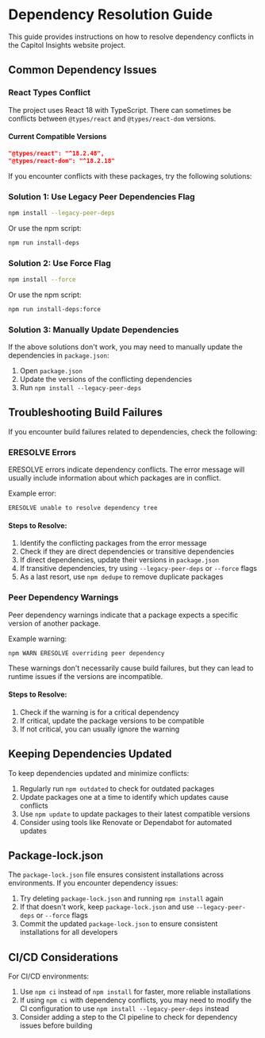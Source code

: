 # Dependency Resolution Guide

This guide provides instructions on how to resolve dependency conflicts in the Capitol Insights website project.

## Common Dependency Issues

### React Types Conflict

The project uses React 18 with TypeScript. There can sometimes be conflicts between `@types/react` and `@types/react-dom` versions.

#### Current Compatible Versions

```json
"@types/react": "^18.2.48",
"@types/react-dom": "^18.2.18"
```

If you encounter conflicts with these packages, try the following solutions:

### Solution 1: Use Legacy Peer Dependencies Flag

```bash
npm install --legacy-peer-deps
```

Or use the npm script:

```bash
npm run install-deps
```

### Solution 2: Use Force Flag

```bash
npm install --force
```

Or use the npm script:

```bash
npm run install-deps:force
```

### Solution 3: Manually Update Dependencies

If the above solutions don't work, you may need to manually update the dependencies in `package.json`:

1. Open `package.json`
2. Update the versions of the conflicting dependencies
3. Run `npm install --legacy-peer-deps`

## Troubleshooting Build Failures

If you encounter build failures related to dependencies, check the following:

### ERESOLVE Errors

ERESOLVE errors indicate dependency conflicts. The error message will usually include information about which packages are in conflict.

Example error:
```
ERESOLVE unable to resolve dependency tree
```

#### Steps to Resolve:

1. Identify the conflicting packages from the error message
2. Check if they are direct dependencies or transitive dependencies
3. If direct dependencies, update their versions in `package.json`
4. If transitive dependencies, try using `--legacy-peer-deps` or `--force` flags
5. As a last resort, use `npm dedupe` to remove duplicate packages

### Peer Dependency Warnings

Peer dependency warnings indicate that a package expects a specific version of another package.

Example warning:
```
npm WARN ERESOLVE overriding peer dependency
```

These warnings don't necessarily cause build failures, but they can lead to runtime issues if the versions are incompatible.

#### Steps to Resolve:

1. Check if the warning is for a critical dependency
2. If critical, update the package versions to be compatible
3. If not critical, you can usually ignore the warning

## Keeping Dependencies Updated

To keep dependencies updated and minimize conflicts:

1. Regularly run `npm outdated` to check for outdated packages
2. Update packages one at a time to identify which updates cause conflicts
3. Use `npm update` to update packages to their latest compatible versions
4. Consider using tools like Renovate or Dependabot for automated updates

## Package-lock.json

The `package-lock.json` file ensures consistent installations across environments. If you encounter dependency issues:

1. Try deleting `package-lock.json` and running `npm install` again
2. If that doesn't work, keep `package-lock.json` and use `--legacy-peer-deps` or `--force` flags
3. Commit the updated `package-lock.json` to ensure consistent installations for all developers

## CI/CD Considerations

For CI/CD environments:

1. Use `npm ci` instead of `npm install` for faster, more reliable installations
2. If using `npm ci` with dependency conflicts, you may need to modify the CI configuration to use `npm install --legacy-peer-deps` instead
3. Consider adding a step to the CI pipeline to check for dependency issues before building
